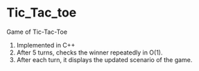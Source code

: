 # Tic_Tac_toe
Game of Tic-Tac-Toe
1. Implemented in C++
2. After 5 turns, checks the winner repeatedly in O(1).
3. After each turn, it displays the updated scenario of the game.
